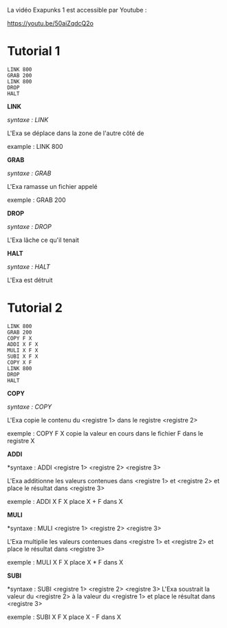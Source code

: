 La vidéo Exapunks 1 est accessible par Youtube :

https://youtu.be/50aiZqdcQ2o

# Tutorial 1
```
LINK 800
GRAB 200
LINK 800
DROP
HALT
```
**LINK**

*syntaxe : LINK <nom du link>*

L'Exa se déplace dans la zone de l'autre côté de <nom du link>

example : LINK 800

**GRAB**

*syntaxe : GRAB <nom du fichier>*

L'Exa ramasse un fichier appelé <nom du fichier>

exemple : GRAB 200

**DROP**

*syntaxe : DROP*

L'Exa lâche ce qu'il tenait

**HALT**

*syntaxe : HALT*

L'Exa est détruit

# Tutorial 2
```
LINK 800
GRAB 200
COPY F X
ADDI X F X
MULI X F X
SUBI X F X
COPY X F
LINK 800
DROP
HALT
```
**COPY**

*syntaxe : COPY <registre1> <registre2>*

L'Exa copie le contenu du <registre 1> dans le registre <registre 2>

exemple : COPY F X
copie la valeur en cours dans le fichier F dans le registre X

**ADDI**

*syntaxe : ADDI <registre 1> <registre 2> <registre 3>

L'Exa additionne les valeurs contenues dans <registre 1> et <registre 2> et place le résultat dans <registre 3>

exemple : ADDI X F X
place X + F dans X

**MULI**

*syntaxe : MULI <registre 1> <registre 2> <registre 3>

L'Exa multiplie les valeurs contenues dans <registre 1> et <registre 2> et place le résultat dans <registre 3>

exemple : MULI X F X
place X * F dans X

**SUBI**

*syntaxe : SUBI <registre 1> <registre 2> <registre 3>
L'Exa soustrait la valeur du <registre 2> à la valeur du <registre 1> et place le résultat dans <registre 3>

exemple : SUBI X F X
place X - F dans X
